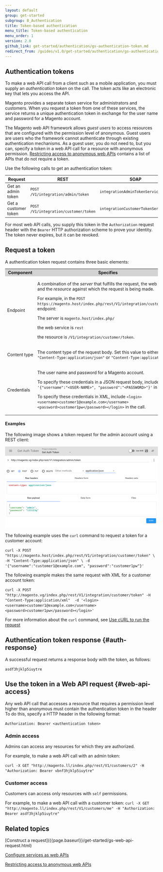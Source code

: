 ```yaml
---
layout: default
group: get-started
subgroup: B_Authentication
title: Token-based authentication
menu_title: Token-based authentication
menu_order: 1
version: 2.0
github_link: get-started/authentication/gs-authentication-token.md
redirect_from: /guides/v1.0/get-started/authentication/gs-authentication-token.html
---
```


## Authentication tokens

To make a web API call from a client such as a mobile application, you must supply an *authentication token* on the call. The token acts like an electronic key that lets you access the API.

Magento provides a separate token service for administrators and customers. When you request a token from one of these services, the service returns a unique authentication token in exchange for the user name and password for a Magento account.

The Magento web API framework allows *guest users* to access resources that are configured with the permission level of anonymous. Guest users are users who the framework cannot authenticate through existing authentication mechanisms. As a guest user, you do not need to, but you can, specify a token in a web API call for a resource with anonymous permission. [Restricting access to anonymous web APIs]({{page.baseurl}}rest/anonymous-api-security.md) contains a list of APIs that do not require a token.

Use the following calls to get an authentication token:

Request|REST|SOAP
---|---|---
Get an admin token | `POST /V1/integration/admin/token` | `integrationAdminTokenServiceV1`
Get a customer token | `POST /V1/integration/customer/token` | `integrationCustomerTokenServiceV1`

For most web API calls, you supply this token in the `Authorization` request header with the `Bearer` HTTP authorization scheme to prove your identity. The token never expires, but it can be revoked.

## Request a token

A authentication token request contains three basic elements:

<table style="width:100%">
   <tr bgcolor="lightgray">
      <th>Component</th>
      <th>Specifies</th>
   </tr>
   <tr>
      <td>Endpoint</td>
      <td>
         <p>A combination of the <i>server</i> that fulfills the request, the web service, and the <i>resource</i> against which the request is being made.</p>
         <p>For example, in the <code>POST https://magento.host/index.php/rest/V1/integration/customer/token</code> endpoint:</p>
         <p>The server is <code>magento.host/index.php/</code></p>
         <p>the web service is <code>rest</code></p>
          the resource is <code>/V1/integration/customer/token</code>.</p>
      </td>
   </tr>
   <tr>
      <td>Content&nbsp;type</td>
      <td>
         <p>The content type of the request body. Set this value to either <code>"Content-Type:application/json"</code> or <code>"Content-Type:application/xml"</code>.</p>
      </td>
   </tr>
   <tr>
      <td>Credentials</td>
      <td>
         <p>The user name and password for a Magento account.</p>
         <p>To specify these credentials in a JSON request body, include <code>'{"username":"&lt;USER-NAME&gt;", "password":"&lt;PASSWORD&gt;"}'</code> in the call.</p>
         <p> To specify these credentials in XML, include <code>&lt;login>&lt;username>customer1@example.com&lt;/username>&lt;password>customer1pw&lt;/password>&lt;/login></code> in the call.</p>
      </td>
   </tr>
</table>

#### Examples

The following image shows a token request for the admin account using a REST client:

![REST client](./gs_auth_token1.png)

The following example uses the `curl` command to request a token for a customer account:

`curl -X POST "https://magento.host/index.php/rest/V1/integration/customer/token" \
     -H "Content-Type:application/json" \
     -d '{"username":"customer1@example.com", "password":"customer1pw"}'`

The following example makes the same request with XML for a customer account token:

`curl -X POST "http://magento.vg/index.php/rest/V1/integration/customer/token" -H "Content-Type:application/xml"  -d '<login><username>customer1@example.com</username><password>customer1pw</password></login>'`

For more information about the `curl` command, see [Use cURL to run the request]({{page.baseurl}}get-started/gs-curl.html)

## Authentication token response {#auth-response}

A successful request returns a response body with the token, as follows:

`asdf3hjklp5iuytre`

## Use the token in a Web API request {#web-api-access}

Any web API call that accesses a resource that requires a permission level higher than anonymous must contain the authentication token in the header To do this, specify a HTTP header in the following format:

`Authorization: Bearer <authentication token>`

### Admin access
Admins can access any resources for which they are authorized.

For example, to make a web API call with an admin token:

`curl -X GET "http://magento.ll/index.php/rest/V1/customers/2" -H "Authorization: Bearer vbnf3hjklp5iuytre"`

### Customer access
Customers can access only resources with `self` permissions.

For example, to make a web API call with a customer token:
`curl -X GET "http://magento.ll/index.php/rest/V1/customers/me" -H "Authorization: Bearer asdf3hjklp5iuytre"`

<h2>Related topics</h2>
[Construct a request]({{page.baseurl}}/get-started/gs-web-api-request.html)

[Configure services as web APIs]({{page.baseurl}}extension-dev-guide/service-contracts/service-to-web-service.html)

[Restricting access to anonymous web APIs]({{page.baseurl}}rest/anonymous-api-security.md)
